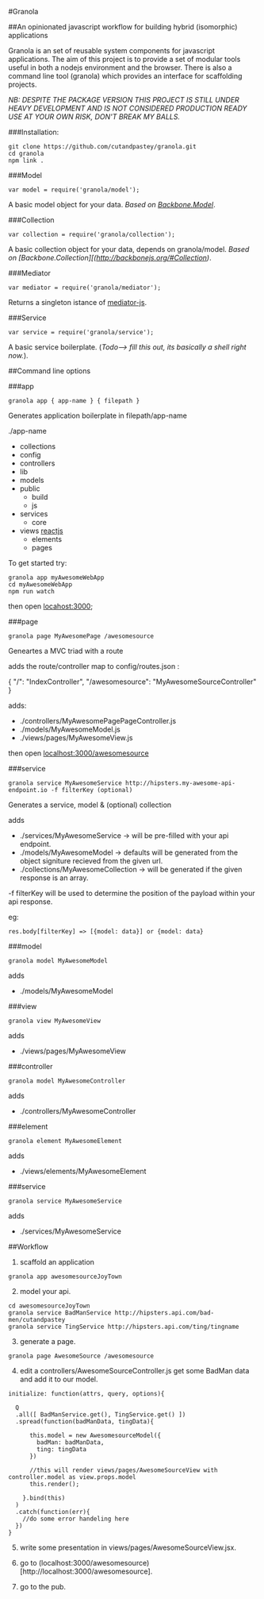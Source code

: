#Granola

##An opinionated javascript workflow for building hybrid (isomorphic) applications

Granola is an set of reusable system components for javascript applications.  The aim of this project is to provide a set of modular tools useful in both a nodejs environment and the browser. 
There is also a command line tool (granola) which provides an interface for scaffolding projects.

*NB:
  DESPITE THE PACKAGE VERSION THIS PROJECT IS STILL UNDER HEAVY DEVELOPMENT AND IS NOT CONSIDERED PRODUCTION READY
  USE AT YOUR OWN RISK, DON'T BREAK MY BALLS.*


###Installation:
```
git clone https://github.com/cutandpastey/granola.git
cd granola
npm link .
```


###Model
```
var model = require('granola/model');
```
A basic model object for your data. <i>Based on [Backbone.Model](http://backbonejs.org/#Model)</i>.


###Collection
```
var collection = require('granola/collection');
```
A basic collection object for your data, depends on granola/model. <i>Based on [Backbone.Collection][(http://backbonejs.org/#Collection)</i>.


###Mediator
```
var mediator = require('granola/mediator');
```
Returns a singleton istance of [mediator-js](https://github.com/ajacksified/Mediator.js).


###Service
```
var service = require('granola/service');
```
A basic service boilerplate. (<i>Todo--> fill this out, its basically a shell right now.</i>).


##Command line options


###app
```
granola app { app-name } { filepath }
```
Generates application boilerplate in filepath/app-name

./app-name
  - collections
  - config
  - controllers
  - lib
  - models
  - public
    - build
    - js
  - services
    - core
  - views [reactjs](http://facebook.github.io/react/)
    - elements
    - pages

To get started try:
```
granola app myAwesomeWebApp
cd myAwesomeWebApp
npm run watch
```
then open [locahost:3000](http://localhost:3000);


###page
```
granola page MyAwesomePage /awesomesource
```
Geneartes a MVC triad with a route

adds the route/controller map to config/routes.json :
  
  { "/": "IndexController", "/awesomesource": "MyAwesomeSourceController" }

adds:
  - ./controllers/MyAwesomePagePageController.js
  - ./models/MyAwesomeModel.js
  - ./views/pages/MyAwesomeView.js

then open [localhost:3000/awesomesource](http://localhost:3000/awesomesource)


###service
```
granola service MyAwesomeService http://hipsters.my-awesome-api-endpoint.io -f filterKey (optional)
```
Generates a service, model & (optional) collection

adds
  - ./services/MyAwesomeService       ->  will be pre-filled with your api endpoint.
  - ./models/MyAwesomeModel           ->  defaults will be generated from the object signiture recieved from the given url.
  - ./collections/MyAwesomeCollection ->  will be generated if the given response is an array.

-f filterKey will be used to determine the position of the payload within your api response.

eg:
```
res.body[filterKey] => [{model: data}] or {model: data}
```

###model

```
granola model MyAwesomeModel
```

adds
 - ./models/MyAwesomeModel

###view

```
granola view MyAwesomeView
```

adds
 - ./views/pages/MyAwesomeView

###controller

```
granola model MyAwesomeController
```

adds
 - ./controllers/MyAwesomeController

###element

```
granola element MyAwesomeElement
```

adds
 - ./views/elements/MyAwesomeElement

###service

```
granola service MyAwesomeService
```

adds
 - ./services/MyAwesomeService


##Workflow
1. scaffold an application
```
granola app awesomesourceJoyTown
```

2. model your api.
```
cd awesomesourceJoyTown
granola service BadManService http://hipsters.api.com/bad-men/cutandpastey
granola service TingService http://hipsters.api.com/ting/tingname
```

3. generate a page.
```
granola page AwesomeSource /awesomesource
```

4. edit a controllers/AwesomeSourceController.js get some BadMan data and add it to our model.
```
initialize: function(attrs, query, options){
  
  Q
  .all([ BadManService.get(), TingService.get() ])
  .spread(function(badManData, tingData){
      
      this.model = new AwesomesourceModel({
        badMan: badManData,
        ting: tingData
      })

      //this will render views/pages/AwesomeSourceView with controller.model as view.props.model
      this.render();

    }.bind(this)
  )
  .catch(function(err){
    //do some error handeling here
  })
}
```

5. write some presentation in views/pages/AwesomeSourceView.jsx.

6. go to (localhost:3000/awesomesource)[http://localhost:3000/awesomesource].

7. go to the pub.
